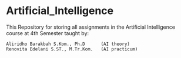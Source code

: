 # Artificial_Intelligence
This Repository for storing all assignments in the Artificial Intelligence course at 4th Semester taught by:  
```
Aliridho Barakbah S.Kom., Ph.D      (AI theory)
Renovita Edelani S.ST., M.Tr.Kom.   (AI practicum)
```